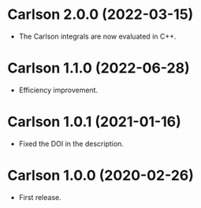 # Carlson 2.0.0 (2022-03-15)

* The Carlson integrals are now evaluated in C++.


# Carlson 1.1.0 (2022-06-28)

* Efficiency improvement.


# Carlson 1.0.1 (2021-01-16)

* Fixed the DOI in the description.


# Carlson 1.0.0 (2020-02-26)

* First release.
